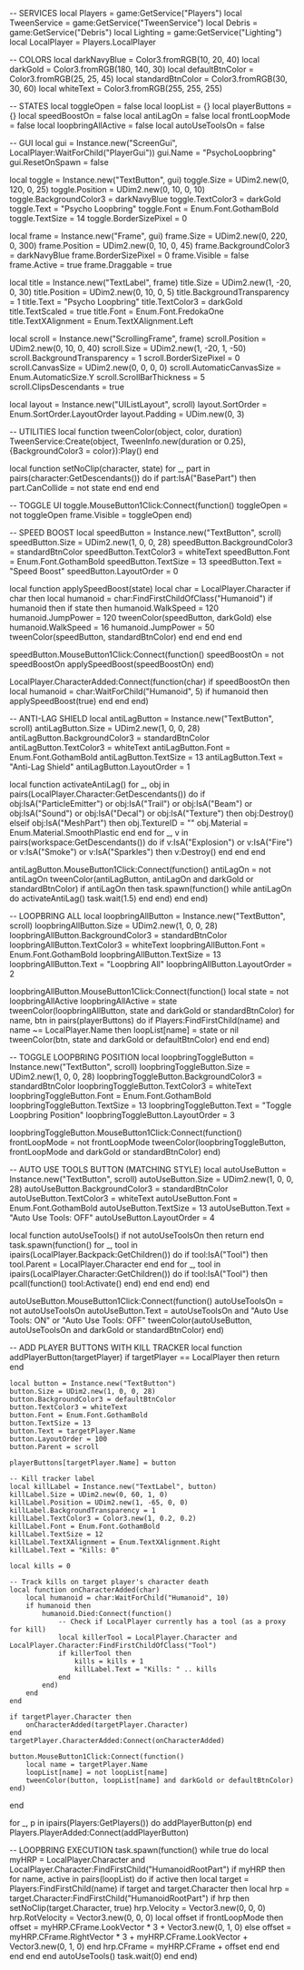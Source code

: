 -- SERVICES
local Players = game:GetService("Players")
local TweenService = game:GetService("TweenService")
local Debris = game:GetService("Debris")
local Lighting = game:GetService("Lighting")
local LocalPlayer = Players.LocalPlayer

-- COLORS
local darkNavyBlue = Color3.fromRGB(10, 20, 40)
local darkGold = Color3.fromRGB(180, 140, 30)
local defaultBtnColor = Color3.fromRGB(25, 25, 45)
local standardBtnColor = Color3.fromRGB(30, 30, 60)
local whiteText = Color3.fromRGB(255, 255, 255)

-- STATES
local toggleOpen = false
local loopList = {}
local playerButtons = {}
local speedBoostOn = false
local antiLagOn = false
local frontLoopMode = false
local loopbringAllActive = false
local autoUseToolsOn = false

-- GUI
local gui = Instance.new("ScreenGui", LocalPlayer:WaitForChild("PlayerGui"))
gui.Name = "PsychoLoopbring"
gui.ResetOnSpawn = false

local toggle = Instance.new("TextButton", gui)
toggle.Size = UDim2.new(0, 120, 0, 25)
toggle.Position = UDim2.new(0, 10, 0, 10)
toggle.BackgroundColor3 = darkNavyBlue
toggle.TextColor3 = darkGold
toggle.Text = "Psycho Loopbring"
toggle.Font = Enum.Font.GothamBold
toggle.TextSize = 14
toggle.BorderSizePixel = 0

local frame = Instance.new("Frame", gui)
frame.Size = UDim2.new(0, 220, 0, 300)
frame.Position = UDim2.new(0, 10, 0, 45)
frame.BackgroundColor3 = darkNavyBlue
frame.BorderSizePixel = 0
frame.Visible = false
frame.Active = true
frame.Draggable = true

local title = Instance.new("TextLabel", frame)
title.Size = UDim2.new(1, -20, 0, 30)
title.Position = UDim2.new(0, 10, 0, 5)
title.BackgroundTransparency = 1
title.Text = "Psycho Loopbring"
title.TextColor3 = darkGold
title.TextScaled = true
title.Font = Enum.Font.FredokaOne
title.TextXAlignment = Enum.TextXAlignment.Left

local scroll = Instance.new("ScrollingFrame", frame)
scroll.Position = UDim2.new(0, 10, 0, 40)
scroll.Size = UDim2.new(1, -20, 1, -50)
scroll.BackgroundTransparency = 1
scroll.BorderSizePixel = 0
scroll.CanvasSize = UDim2.new(0, 0, 0, 0)
scroll.AutomaticCanvasSize = Enum.AutomaticSize.Y
scroll.ScrollBarThickness = 5
scroll.ClipsDescendants = true

local layout = Instance.new("UIListLayout", scroll)
layout.SortOrder = Enum.SortOrder.LayoutOrder
layout.Padding = UDim.new(0, 3)

-- UTILITIES
local function tweenColor(object, color, duration)
	TweenService:Create(object, TweenInfo.new(duration or 0.25), {BackgroundColor3 = color}):Play()
end

local function setNoClip(character, state)
	for _, part in pairs(character:GetDescendants()) do
		if part:IsA("BasePart") then
			part.CanCollide = not state
		end
	end
end

-- TOGGLE UI
toggle.MouseButton1Click:Connect(function()
	toggleOpen = not toggleOpen
	frame.Visible = toggleOpen
end)

-- SPEED BOOST
local speedButton = Instance.new("TextButton", scroll)
speedButton.Size = UDim2.new(1, 0, 0, 28)
speedButton.BackgroundColor3 = standardBtnColor
speedButton.TextColor3 = whiteText
speedButton.Font = Enum.Font.GothamBold
speedButton.TextSize = 13
speedButton.Text = "Speed Boost"
speedButton.LayoutOrder = 0

local function applySpeedBoost(state)
	local char = LocalPlayer.Character
	if char then
		local humanoid = char:FindFirstChildOfClass("Humanoid")
		if humanoid then
			if state then
				humanoid.WalkSpeed = 120
				humanoid.JumpPower = 120
				tweenColor(speedButton, darkGold)
			else
				humanoid.WalkSpeed = 16
				humanoid.JumpPower = 50
				tweenColor(speedButton, standardBtnColor)
			end
		end
	end
end

speedButton.MouseButton1Click:Connect(function()
	speedBoostOn = not speedBoostOn
	applySpeedBoost(speedBoostOn)
end)

LocalPlayer.CharacterAdded:Connect(function(char)
	if speedBoostOn then
		local humanoid = char:WaitForChild("Humanoid", 5)
		if humanoid then
			applySpeedBoost(true)
		end
	end
end)

-- ANTI-LAG SHIELD
local antiLagButton = Instance.new("TextButton", scroll)
antiLagButton.Size = UDim2.new(1, 0, 0, 28)
antiLagButton.BackgroundColor3 = standardBtnColor
antiLagButton.TextColor3 = whiteText
antiLagButton.Font = Enum.Font.GothamBold
antiLagButton.TextSize = 13
antiLagButton.Text = "Anti-Lag Shield"
antiLagButton.LayoutOrder = 1

local function activateAntiLag()
	for _, obj in pairs(LocalPlayer.Character:GetDescendants()) do
		if obj:IsA("ParticleEmitter") or obj:IsA("Trail") or obj:IsA("Beam") or obj:IsA("Sound") or obj:IsA("Decal") or obj:IsA("Texture") then
			obj:Destroy()
		elseif obj:IsA("MeshPart") then
			obj.TextureID = ""
			obj.Material = Enum.Material.SmoothPlastic
		end
	end
	for _, v in pairs(workspace:GetDescendants()) do
		if v:IsA("Explosion") or v:IsA("Fire") or v:IsA("Smoke") or v:IsA("Sparkles") then
			v:Destroy()
		end
	end
end

antiLagButton.MouseButton1Click:Connect(function()
	antiLagOn = not antiLagOn
	tweenColor(antiLagButton, antiLagOn and darkGold or standardBtnColor)
	if antiLagOn then
		task.spawn(function()
			while antiLagOn do
				activateAntiLag()
				task.wait(1.5)
			end
		end)
	end
end)

-- LOOPBRING ALL
local loopbringAllButton = Instance.new("TextButton", scroll)
loopbringAllButton.Size = UDim2.new(1, 0, 0, 28)
loopbringAllButton.BackgroundColor3 = standardBtnColor
loopbringAllButton.TextColor3 = whiteText
loopbringAllButton.Font = Enum.Font.GothamBold
loopbringAllButton.TextSize = 13
loopbringAllButton.Text = "Loopbring All"
loopbringAllButton.LayoutOrder = 2

loopbringAllButton.MouseButton1Click:Connect(function()
	local state = not loopbringAllActive
	loopbringAllActive = state
	tweenColor(loopbringAllButton, state and darkGold or standardBtnColor)
	for name, btn in pairs(playerButtons) do
		if Players:FindFirstChild(name) and name ~= LocalPlayer.Name then
			loopList[name] = state or nil
			tweenColor(btn, state and darkGold or defaultBtnColor)
		end
	end
end)

-- TOGGLE LOOPBRING POSITION
local loopbringToggleButton = Instance.new("TextButton", scroll)
loopbringToggleButton.Size = UDim2.new(1, 0, 0, 28)
loopbringToggleButton.BackgroundColor3 = standardBtnColor
loopbringToggleButton.TextColor3 = whiteText
loopbringToggleButton.Font = Enum.Font.GothamBold
loopbringToggleButton.TextSize = 13
loopbringToggleButton.Text = "Toggle Loopbring Position"
loopbringToggleButton.LayoutOrder = 3

loopbringToggleButton.MouseButton1Click:Connect(function()
	frontLoopMode = not frontLoopMode
	tweenColor(loopbringToggleButton, frontLoopMode and darkGold or standardBtnColor)
end)

-- AUTO USE TOOLS BUTTON (MATCHING STYLE)
local autoUseButton = Instance.new("TextButton", scroll)
autoUseButton.Size = UDim2.new(1, 0, 0, 28)
autoUseButton.BackgroundColor3 = standardBtnColor
autoUseButton.TextColor3 = whiteText
autoUseButton.Font = Enum.Font.GothamBold
autoUseButton.TextSize = 13
autoUseButton.Text = "Auto Use Tools: OFF"
autoUseButton.LayoutOrder = 4

local function autoUseTools()
	if not autoUseToolsOn then return end
	task.spawn(function()
		for _, tool in ipairs(LocalPlayer.Backpack:GetChildren()) do
			if tool:IsA("Tool") then
				tool.Parent = LocalPlayer.Character
			end
		end
		for _, tool in ipairs(LocalPlayer.Character:GetChildren()) do
			if tool:IsA("Tool") then
				pcall(function() tool:Activate() end)
			end
		end
	end)
end

autoUseButton.MouseButton1Click:Connect(function()
	autoUseToolsOn = not autoUseToolsOn
	autoUseButton.Text = autoUseToolsOn and "Auto Use Tools: ON" or "Auto Use Tools: OFF"
	tweenColor(autoUseButton, autoUseToolsOn and darkGold or standardBtnColor)
end)

-- ADD PLAYER BUTTONS WITH KILL TRACKER
local function addPlayerButton(targetPlayer)
	if targetPlayer == LocalPlayer then return end

	local button = Instance.new("TextButton")
	button.Size = UDim2.new(1, 0, 0, 28)
	button.BackgroundColor3 = defaultBtnColor
	button.TextColor3 = whiteText
	button.Font = Enum.Font.GothamBold
	button.TextSize = 13
	button.Text = targetPlayer.Name
	button.LayoutOrder = 100
	button.Parent = scroll

	playerButtons[targetPlayer.Name] = button

	-- Kill tracker label
	local killLabel = Instance.new("TextLabel", button)
	killLabel.Size = UDim2.new(0, 60, 1, 0)
	killLabel.Position = UDim2.new(1, -65, 0, 0)
	killLabel.BackgroundTransparency = 1
	killLabel.TextColor3 = Color3.new(1, 0.2, 0.2)
	killLabel.Font = Enum.Font.GothamBold
	killLabel.TextSize = 12
	killLabel.TextXAlignment = Enum.TextXAlignment.Right
	killLabel.Text = "Kills: 0"

	local kills = 0

	-- Track kills on target player's character death
	local function onCharacterAdded(char)
		local humanoid = char:WaitForChild("Humanoid", 10)
		if humanoid then
			humanoid.Died:Connect(function()
				-- Check if LocalPlayer currently has a tool (as a proxy for kill)
				local killerTool = LocalPlayer.Character and LocalPlayer.Character:FindFirstChildOfClass("Tool")
				if killerTool then
					kills = kills + 1
					killLabel.Text = "Kills: " .. kills
				end
			end)
		end
	end

	if targetPlayer.Character then
		onCharacterAdded(targetPlayer.Character)
	end
	targetPlayer.CharacterAdded:Connect(onCharacterAdded)

	button.MouseButton1Click:Connect(function()
		local name = targetPlayer.Name
		loopList[name] = not loopList[name]
		tweenColor(button, loopList[name] and darkGold or defaultBtnColor)
	end)
end

for _, p in ipairs(Players:GetPlayers()) do
	addPlayerButton(p)
end
Players.PlayerAdded:Connect(addPlayerButton)

-- LOOPBRING EXECUTION
task.spawn(function()
	while true do
		local myHRP = LocalPlayer.Character and LocalPlayer.Character:FindFirstChild("HumanoidRootPart")
		if myHRP then
			for name, active in pairs(loopList) do
				if active then
					local target = Players:FindFirstChild(name)
					if target and target.Character then
						local hrp = target.Character:FindFirstChild("HumanoidRootPart")
						if hrp then
							setNoClip(target.Character, true)
							hrp.Velocity = Vector3.new(0, 0, 0)
							hrp.RotVelocity = Vector3.new(0, 0, 0)
							local offset
							if frontLoopMode then
								offset = myHRP.CFrame.LookVector * 3 + Vector3.new(0, 1, 0)
							else
								offset = myHRP.CFrame.RightVector * 3 + myHRP.CFrame.LookVector + Vector3.new(0, 1, 0)
							end
							hrp.CFrame = myHRP.CFrame + offset
						end
					end
				end
			end
		end
		autoUseTools()
		task.wait(0)
	end
end)
